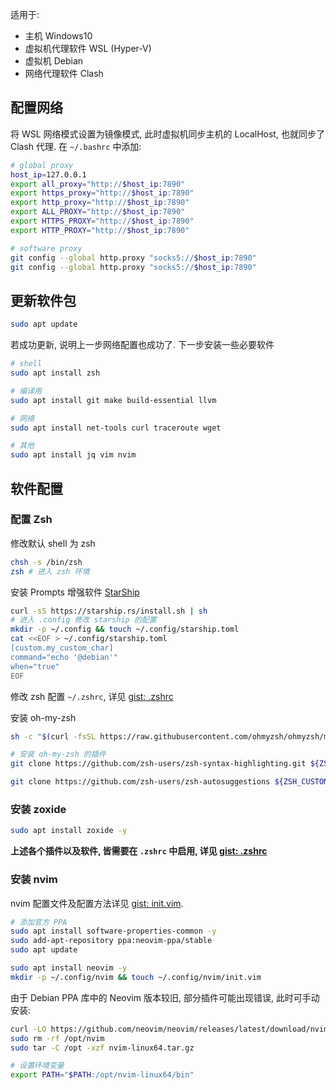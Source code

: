适用于:
- 主机 Windows10
- 虚拟机代理软件 WSL (Hyper-V)
- 虚拟机 Debian
- 网络代理软件 Clash

## 配置网络

将 WSL 网络模式设置为镜像模式, 此时虚拟机同步主机的 LocalHost, 也就同步了 Clash 代理. 在 `~/.bashrc` 中添加:

```bash
# global proxy
host_ip=127.0.0.1
export all_proxy="http://$host_ip:7890"
export https_proxy="http://$host_ip:7890"
export http_proxy="http://$host_ip:7890"
export ALL_PROXY="http://$host_ip:7890"
export HTTPS_PROXY="http://$host_ip:7890"
export HTTP_PROXY="http://$host_ip:7890"

# software proxy
git config --global http.proxy "socks5://$host_ip:7890"
git config --global http.proxy "socks5://$host_ip:7890"
```

## 更新软件包

```bash
sudo apt update
```

若成功更新, 说明上一步网络配置也成功了. 下一步安装一些必要软件

```bash
# shell
sudo apt install zsh

# 编译用
sudo apt install git make build-essential llvm

# 网络
sudo apt install net-tools curl traceroute wget

# 其他
sudo apt install jq vim nvim
```

## 软件配置

### 配置 Zsh

修改默认 shell 为 zsh

```bash
chsh -s /bin/zsh
zsh # 进入 zsh 环境
```

安装 Prompts 增强软件 [StarShip](https://starship.rs)

```sh
curl -sS https://starship.rs/install.sh | sh
# 进入 .config 修改 starship 的配置
mkdir -p ~/.config && touch ~/.config/starship.toml
cat <<EOF > ~/.config/starship.toml
[custom.my_custom_char]
command="echo '@debian'"
when="true"
EOF
```

修改 zsh 配置 `~/.zshrc`, 详见 [gist: .zshrc](https://gist.github.com/jay-waves/a7aef5ac34215e41f6c24dc7e883e7c1)

安装 oh-my-zsh

```sh
sh -c "$(curl -fsSL https://raw.githubusercontent.com/ohmyzsh/ohmyzsh/master/tools/install.sh)"

# 安装 oh-my-zsh 的插件
git clone https://github.com/zsh-users/zsh-syntax-highlighting.git ${ZSH_CUSTOM:-~/.oh-my-zsh/custom}/plugins/zsh-syntax-highlighting

git clone https://github.com/zsh-users/zsh-autosuggestions ${ZSH_CUSTOM:-~/.oh-my-zsh/custom}/plugins/zsh-autosuggestions

```

### 安装 zoxide

```sh
sudo apt install zoxide -y
```

**上述各个插件以及软件, 皆需要在 `.zshrc` 中启用, 详见 [gist: .zshrc](https://gist.github.com/jay-waves/a7aef5ac34215e41f6c24dc7e883e7c1)**

### 安装 nvim

nvim 配置文件及配置方法详见 [gist: init.vim](https://gist.github.com/jay-waves/21aa03ae7c05d0500c470c14706d0397). 

```sh
# 添加官方 PPA
sudo apt install software-properties-common -y
sudo add-apt-repository ppa:neovim-ppa/stable
sudo apt update

sudo apt install neovim -y
mkdir -p ~/.config/nvim && touch ~/.config/nvim/init.vim
```

由于 Debian PPA 库中的 Neovim 版本较旧, 部分插件可能出现错误, 此时可手动安装:

```sh
curl -LO https://github.com/neovim/neovim/releases/latest/download/nvim-linux64.tar.gz
sudo rm -rf /opt/nvim
sudo tar -C /opt -xzf nvim-linux64.tar.gz

# 设置环境变量
export PATH="$PATH:/opt/nvim-linux64/bin"
```
